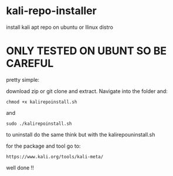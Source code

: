 # kali-repo-installer
install kali apt repo on ubuntu or llinux distro

# ONLY TESTED ON UBUNT SO BE CAREFUL

pretty simple:

download zip or git clone and extract. Navigate into the folder and:
```
chmod +x kalirepoinstall.sh
```

and

```
sudo ./kalirepoinstall.sh
```

to uninstall do the same think but with the kalirepouninstall.sh

for the package and tool go to:
```
https://www.kali.org/tools/kali-meta/
```

well done !!
